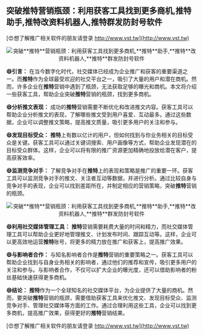 ## **突破**推特**营销瓶颈：利用获客工具找到更多商机,**推特**助手,**推特**改资料机器人,**推特**群发防封号软件**

[😍想了解推广相关软件的朋友请登录 http://www.vst.tw](http://www.vst.tw)

 <center><img src="https://vst.tw/MP4/tuiguang/png/2.png" alt="突破**推特**营销瓶颈：利用获客工具找到更多商机,**推特**助手,**推特**改资料机器人,**推特**群发防封号软件"></center>

**😄引言：**
在当今数字化时代，社交媒体已经成为企业推广和获客的重要渠道之一。而**推特**作为全球最受欢迎的社交平台之一，吸引了大量的用户和潜在商机。然而，许多企业在**推特**营销中遇到了瓶颈，无法获取足够的曝光和商机。本文将介绍一些获客工具，帮助企业突破**推特**营销的瓶颈，找到更多商机。

**😄分析推文表现：**
成功的**推特**营销需要不断优化和改进推文内容。获客工具可以帮助企业分析推文的表现，了解哪些推文受到用户喜爱、互动最多。通过这些数据，企业可以调整推文策略，提高推文质量，吸引更多用户的关注和参与。

**😄发现目标受众：**
**推特**上有数以亿计的用户，但如何找到与你业务相关的目标受众是关键。获客工具可以通过关键词搜索、用户画像等方式，帮助企业发现潜在的目标受众群体。这样，企业可以将有限的推广资源更加精确地投放给潜在客户，提高获客效率。

**😄监测竞争对手：**
了解竞争对手在**推特**上的表现和策略是推广的重要一环。获客工具可以监测竞争对手的推文、关注者互动等数据，并进行分析。通过比较自身与竞争对手的表现，企业可以找到差距所在，并制定相应的营销策略，突破**推特**营销的瓶颈。

 <center><img src="https://vst.tw/MP4/tuiguang/png/6.png" alt="突破**推特**营销瓶颈：利用获客工具找到更多商机,**推特**助手,**推特**改资料机器人,**推特**群发防封号软件"></center>

**😄利用社交媒体管理工具：**
**推特**营销需要耗费大量的时间和精力，而社交媒体管理工具可以帮助企业更好地管理推文、计划发布时间、跟踪互动等。这样，企业可以更高效地运营**推特**账号，将更多的精力放在推广和获客上，提高推广效果。

**😄与影响者合作：**
与知名影响者合作是**推特**营销的重要策略之一。获客工具可以帮助企业找到与自身业务相关的影响者，通过他们的推荐和宣传，吸引更多用户的关注和参与。与影响者合作，不仅可以扩大企业的曝光度，还可以借助影响者的粉丝基础快速获得更多商机。

**😄结论：**
**推特**作为一个全球知名的社交媒体平台，为企业提供了大量的商机。然而，要突破**推特**营销的瓶颈，需要借助获客工具来优化推文、发现目标受众、监测竞争对手、管理社交媒体等方面的工作。通过合理利用这些工具，企业可以找到更多商机，提高推广效果，获得更好的**推特**营销结果。

[😍想了解推广相关软件的朋友请登录 http://www.vst.tw](http://www.vst.tw)



